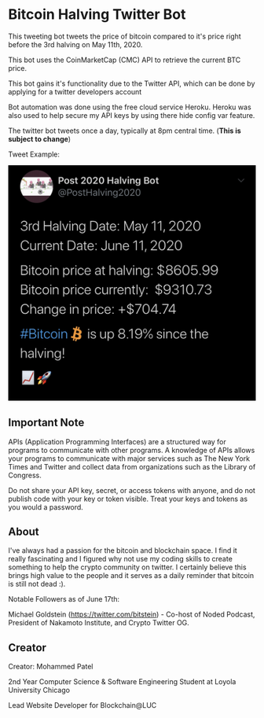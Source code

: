 # Bitcoin Halving Twitter Bot


This tweeting bot tweets the price of bitcoin compared to it's price right before the 3rd halving
on May 11th, 2020.

This bot uses the CoinMarketCap (CMC) API to retrieve the current BTC price.

This bot gains it's functionality due to the Twitter API, which can be done by applying for a twitter developers account


Bot automation was done using the free cloud service Heroku. Heroku was also used to help secure my API keys by using there
hide config var feature.


The twitter bot tweets once a day, typically at 8pm central time. (**This is subject to change**)

Tweet Example:

![Tweet Example](NewTweetEx.jpeg)



## Important Note


APIs (Application Programming Interfaces) are a structured way for programs to communicate with other programs. A knowledge of APIs allows your programs to communicate with major services such as The New York Times and Twitter and collect data from organizations such as the Library of Congress. 

Do not share your API key, secret, or access tokens with anyone, and do not publish code with your key or token visible. Treat your keys and tokens as you would a password.



## About

I've always had a passion for the bitcoin and blockchain space. I find it really fascinating and I figured why not use my coding skills to create something to help the crypto community on twitter. I certainly believe this brings high value to the people and it serves as a daily reminder that bitcoin is still not dead :).


Notable Followers as of June 17th:

Michael Goldstein (https://twitter.com/bitstein) - Co-host of Noded Podcast, President of Nakamoto Institute, and Crypto Twitter OG.



## Creator
Creator: Mohammed Patel

2nd Year Computer Science & Software Engineering Student at Loyola University Chicago

Lead Website Developer for Blockchain@LUC





